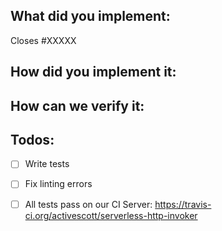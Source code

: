 ## What did you implement:

Closes #XXXXX

<!--
Briefly describe the feature if no issue exists for this PR
-->

## How did you implement it:

<!--
If this is a nontrivial change please briefly describe your implementation so its easy for us to understand and review your code.
-->

## How can we verify it:

<!--
Add any applicable config, commands, screenshots or other resources
to make it easy for us to verify this works. The easier you make it for us
to review a PR, the faster we can review and merge it.

Examples:
* serverless.yml - Fully functioning to easily deploy changes
* Screenshots - Showing the difference between your output and the master
* Other - Anything else that comes to mind to help us evaluate
-->

## Todos:

- [ ] Write tests
- [ ] Fix linting errors
- [ ] All tests pass on our CI Server: https://travis-ci.org/activescott/serverless-http-invoker

